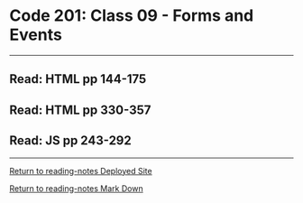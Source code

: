 # Code 201: Class 09 - Forms and Events

***

## Read: HTML pp 144-175



## Read: HTML pp 330-357


## Read: JS pp 243-292



***

[Return to reading-notes Deployed Site](https://paneks19.github.io/reading-notes/)

[Return to reading-notes Mark Down](https://github.com/paneks19/reading-notes)
